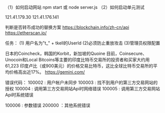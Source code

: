 ﻿（1）如何启动网站
npm start 或 node server.js
（2）如何启动单元测试 


121.41.179.30
121.41.176.141

判断是否转币成功的替换方案
https://blockchain.info/zh-cn/api
https://etherscan.io/

任务：
(1) 用户名为"t_" + tkell的UserId
(2)必须防止重放攻击
(3)管理员权限配置

日本的Coincheck，韩国的Korbit，新加坡的Quoine
 目前，Coinsecure、Unocoin和Local Bitcoins等主要的印度比特币交易所的投资者和买家大约用61,223 印度卢比（或900美元）的价格交易比特币，这比全球比特币交易所的平均价格高出近17%。
https://gemini.com/

错误代码：
 100002 : 用户帐户未同步
 100003 : 找不到用户的第三方交易网站的授权
 100004 : 调用第三方交易网站Api时网络错误
 100005 : 调用第三方交易网站Api时系统错误

 100006 : 参数错误
 200000 ：其他系统错误